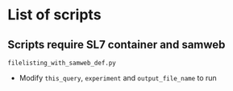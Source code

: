 # List of scripts

## Scripts require SL7 container and samweb
```
filelisting_with_samweb_def.py
```
- Modify `this_query`, `experiment` and `output_file_name` to run